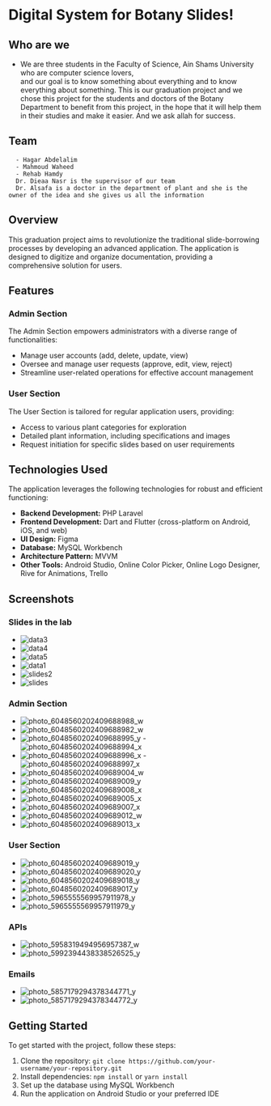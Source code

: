 # Digital System for Botany Slides!

## Who are we
  - We are three students in the Faculty of Science, Ain Shams University who are computer science lovers, <br/> 
    and our goal is to know something about everything and to know everything about something. This is our graduation project and we chose this project for the students and doctors of the Botany Department to benefit from this project, in the hope that it will help them in their studies and make it easier. And we ask allah for success.
    
## Team
```
  - Hagar Abdelalim
  - Mahmoud Waheed
  - Rehab Hamdy
  Dr. Dieaa Nasr is the supervisor of our team
  Dr. Alsafa is a doctor in the department of plant and she is the owner of the idea and she gives us all the information
  ```

## Overview

This graduation project aims to revolutionize the traditional slide-borrowing processes by developing an advanced application. The application is designed to digitize and organize documentation, providing a comprehensive solution for users.

## Features

### Admin Section

The Admin Section empowers administrators with a diverse range of functionalities:

- Manage user accounts (add, delete, update, view)
- Oversee and manage user requests (approve, edit, view, reject)
- Streamline user-related operations for effective account management

### User Section

The User Section is tailored for regular application users, providing:

- Access to various plant categories for exploration
- Detailed plant information, including specifications and images
- Request initiation for specific slides based on user requirements

## Technologies Used

The application leverages the following technologies for robust and efficient functioning:

- **Backend Development:** PHP Laravel
- **Frontend Development:** Dart and Flutter (cross-platform on Android, iOS, and web)
- **UI Design:** Figma
- **Database:** MySQL Workbench
- **Architecture Pattern:** MVVM
- **Other Tools:** Android Studio, Online Color Picker, Online Logo Designer, Rive for Animations, Trello

## Screenshots
### Slides in the lab
- ![data3](https://github.com/rehab812/Digital-System-for-Botany-Slides/assets/80859649/eb2c15d2-4d17-42ad-9a0d-40cef47f1bbe)
- ![data4](https://github.com/rehab812/Digital-System-for-Botany-Slides/assets/80859649/67a60674-deaf-4893-9bf2-e7eec7b7299e)
- ![data5](https://github.com/rehab812/Digital-System-for-Botany-Slides/assets/80859649/0fdd0a52-1517-41e7-82c7-072548550043)
- ![data1](https://github.com/rehab812/Digital-System-for-Botany-Slides/assets/80859649/c74f0293-72d6-489a-b3fb-b2c7c2f82c6b)
- ![slides2](https://github.com/rehab812/Digital-System-for-Botany-Slides/assets/80859649/08a18c9b-7a61-4abd-930f-c481ccb30709)
- ![slides](https://github.com/rehab812/Digital-System-for-Botany-Slides/assets/80859649/ee293ad7-e27b-423f-aacf-7b1d5910327f)

### Admin Section
- ![photo_6048560202409688988_w](https://github.com/rehab812/Digital-System-for-Botany-Slides/assets/80859649/5fe7a369-45d2-4349-a4d7-6e64bbf4eac1)
- ![photo_6048560202409688982_w](https://github.com/rehab812/Digital-System-for-Botany-Slides/assets/80859649/52fc780c-29fe-4668-a05c-bf8ace879679)
- ![photo_6048560202409688995_y](https://github.com/rehab812/Digital-System-for-Botany-Slides/assets/80859649/298cbcab-430d-4a12-bea7-05678dd3c5fe) - ![photo_6048560202409688994_x](https://github.com/rehab812/Digital-System-for-Botany-Slides/assets/80859649/ff9de956-ca4b-4eb9-8f7e-758dd2045601)
- ![photo_6048560202409688996_x](https://github.com/rehab812/Digital-System-for-Botany-Slides/assets/80859649/eb29a4dc-e555-431b-a2ed-28aaaaf2629e) - ![photo_6048560202409688997_x](https://github.com/rehab812/Digital-System-for-Botany-Slides/assets/80859649/7b667e56-bace-48d2-8815-0aa5a0489322)
- ![photo_6048560202409689004_w](https://github.com/rehab812/Digital-System-for-Botany-Slides/assets/80859649/730100b3-a264-422b-87ab-2dc5e40e8341)
- ![photo_6048560202409689009_y](https://github.com/rehab812/Digital-System-for-Botany-Slides/assets/80859649/a8c22a23-40e6-408b-93c5-8e5a3cb613ce)
- ![photo_6048560202409689008_x](https://github.com/rehab812/Digital-System-for-Botany-Slides/assets/80859649/fbfd8276-00bf-4a6a-8543-d08bf4b50555)
- ![photo_6048560202409689005_x](https://github.com/rehab812/Digital-System-for-Botany-Slides/assets/80859649/d33b51de-65b7-4785-8b65-d8267409bee3)
- ![photo_6048560202409689007_x](https://github.com/rehab812/Digital-System-for-Botany-Slides/assets/80859649/e9c4ce46-fb5b-41a5-ad0a-2cd1e1f1ec44)
- ![photo_6048560202409689012_w](https://github.com/rehab812/Digital-System-for-Botany-Slides/assets/80859649/aedd2106-229f-45f2-812f-b7c501c190c3)
- ![photo_6048560202409689013_x](https://github.com/rehab812/Digital-System-for-Botany-Slides/assets/80859649/5dbf95d6-f129-405f-89cd-1c83a447998f)
 
### User Section
- ![photo_6048560202409689019_y](https://github.com/rehab812/Digital-System-for-Botany-Slides/assets/80859649/ee617a3b-bf36-400c-8ea7-09661620fb8a)
- ![photo_6048560202409689020_y](https://github.com/rehab812/Digital-System-for-Botany-Slides/assets/80859649/2d6e965b-8c8c-41b4-a287-b3b1ef8c95c9)
- ![photo_6048560202409689018_y](https://github.com/rehab812/Digital-System-for-Botany-Slides/assets/80859649/eb34132a-8f78-4a9d-8aa7-bb2835acd5a4)
- ![photo_6048560202409689017_y](https://github.com/rehab812/Digital-System-for-Botany-Slides/assets/80859649/279e9d7c-62a0-451e-b766-3ada3baeaac9)
- ![photo_5965555569957911978_y](https://github.com/rehab812/Digital-System-for-Botany-Slides/assets/80859649/9f23ce65-4c3b-4108-926f-606b13009774)
- ![photo_5965555569957911979_y](https://github.com/rehab812/Digital-System-for-Botany-Slides/assets/80859649/d1f921a2-f69c-41e2-9c07-d0206119450e)

### APIs
- ![photo_5958319494956957387_w](https://github.com/rehab812/Digital-System-for-Botany-Slides/assets/80859649/ea8602f7-bc85-4716-b28c-ecced7bf69c7)
- ![photo_5992394438338526525_y](https://github.com/rehab812/Digital-System-for-Botany-Slides/assets/80859649/2e5cdde2-d3c6-4092-a29f-817456619da2)

### Emails 
- ![photo_5857179294378344771_y](https://github.com/rehab812/Digital-System-for-Botany-Slides/assets/80859649/0b30291d-6833-482c-a7b5-0d816f2cfe84)
- ![photo_5857179294378344772_y](https://github.com/rehab812/Digital-System-for-Botany-Slides/assets/80859649/1b14d737-5741-4503-9d1c-a78ba5b7819a)
 




## Getting Started

To get started with the project, follow these steps:

1. Clone the repository: `git clone https://github.com/your-username/your-repository.git`
2. Install dependencies: `npm install` or `yarn install`
3. Set up the database using MySQL Workbench
4. Run the application on Android Studio or your preferred IDE

